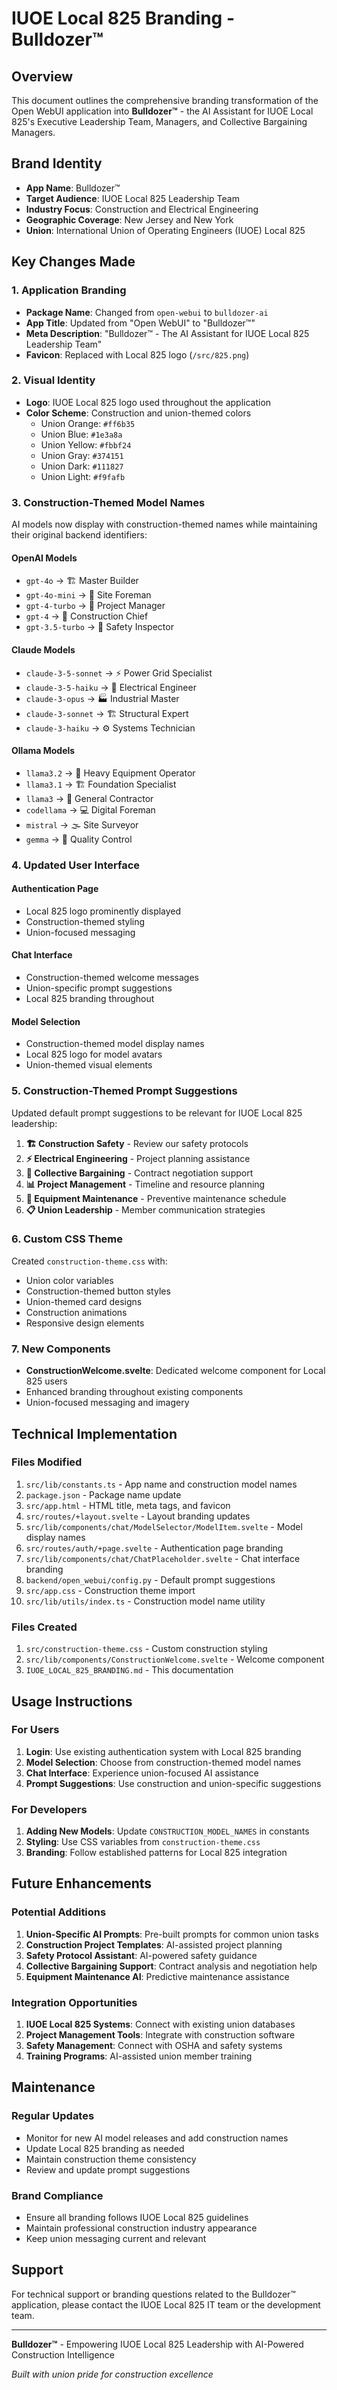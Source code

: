 # IUOE Local 825 Branding - Bulldozer™

## Overview
This document outlines the comprehensive branding transformation of the Open WebUI application into **Bulldozer™** - the AI Assistant for IUOE Local 825's Executive Leadership Team, Managers, and Collective Bargaining Managers.

## Brand Identity
- **App Name**: Bulldozer™
- **Target Audience**: IUOE Local 825 Leadership Team
- **Industry Focus**: Construction and Electrical Engineering
- **Geographic Coverage**: New Jersey and New York
- **Union**: International Union of Operating Engineers (IUOE) Local 825

## Key Changes Made

### 1. Application Branding
- **Package Name**: Changed from `open-webui` to `bulldozer-ai`
- **App Title**: Updated from "Open WebUI" to "Bulldozer™"
- **Meta Description**: "Bulldozer™ - The AI Assistant for IUOE Local 825 Leadership Team"
- **Favicon**: Replaced with Local 825 logo (`/src/825.png`)

### 2. Visual Identity
- **Logo**: IUOE Local 825 logo used throughout the application
- **Color Scheme**: Construction and union-themed colors
  - Union Orange: `#ff6b35`
  - Union Blue: `#1e3a8a`
  - Union Yellow: `#fbbf24`
  - Union Gray: `#374151`
  - Union Dark: `#111827`
  - Union Light: `#f9fafb`

### 3. Construction-Themed Model Names
AI models now display with construction-themed names while maintaining their original backend identifiers:

#### OpenAI Models
- `gpt-4o` → 🏗️ Master Builder
- `gpt-4o-mini` → 🔨 Site Foreman
- `gpt-4-turbo` → 🚧 Project Manager
- `gpt-4` → 🏢 Construction Chief
- `gpt-3.5-turbo` → 👷 Safety Inspector

#### Claude Models
- `claude-3-5-sonnet` → ⚡ Power Grid Specialist
- `claude-3-5-haiku` → 🔌 Electrical Engineer
- `claude-3-opus` → 🏭 Industrial Master
- `claude-3-sonnet` → 🏗️ Structural Expert
- `claude-3-haiku` → ⚙️ Systems Technician

#### Ollama Models
- `llama3.2` → 🚛 Heavy Equipment Operator
- `llama3.1` → 🏗️ Foundation Specialist
- `llama3` → 🔨 General Contractor
- `codellama` → 💻 Digital Foreman
- `mistral` → 🌫️ Site Surveyor
- `gemma` → 💎 Quality Control

### 4. Updated User Interface

#### Authentication Page
- Local 825 logo prominently displayed
- Construction-themed styling
- Union-focused messaging

#### Chat Interface
- Construction-themed welcome messages
- Union-specific prompt suggestions
- Local 825 branding throughout

#### Model Selection
- Construction-themed model display names
- Local 825 logo for model avatars
- Union-themed visual elements

### 5. Construction-Themed Prompt Suggestions
Updated default prompt suggestions to be relevant for IUOE Local 825 leadership:

1. **🏗️ Construction Safety** - Review our safety protocols
2. **⚡ Electrical Engineering** - Project planning assistance
3. **🤝 Collective Bargaining** - Contract negotiation support
4. **📊 Project Management** - Timeline and resource planning
5. **🔧 Equipment Maintenance** - Preventive maintenance schedule
6. **📋 Union Leadership** - Member communication strategies

### 6. Custom CSS Theme
Created `construction-theme.css` with:
- Union color variables
- Construction-themed button styles
- Union-themed card designs
- Construction animations
- Responsive design elements

### 7. New Components
- **ConstructionWelcome.svelte**: Dedicated welcome component for Local 825 users
- Enhanced branding throughout existing components
- Union-focused messaging and imagery

## Technical Implementation

### Files Modified
1. `src/lib/constants.ts` - App name and construction model names
2. `package.json` - Package name update
3. `src/app.html` - HTML title, meta tags, and favicon
4. `src/routes/+layout.svelte` - Layout branding updates
5. `src/lib/components/chat/ModelSelector/ModelItem.svelte` - Model display names
6. `src/routes/auth/+page.svelte` - Authentication page branding
7. `src/lib/components/chat/ChatPlaceholder.svelte` - Chat interface branding
8. `backend/open_webui/config.py` - Default prompt suggestions
9. `src/app.css` - Construction theme import
10. `src/lib/utils/index.ts` - Construction model name utility

### Files Created
1. `src/construction-theme.css` - Custom construction styling
2. `src/lib/components/ConstructionWelcome.svelte` - Welcome component
3. `IUOE_LOCAL_825_BRANDING.md` - This documentation

## Usage Instructions

### For Users
1. **Login**: Use existing authentication system with Local 825 branding
2. **Model Selection**: Choose from construction-themed model names
3. **Chat Interface**: Experience union-focused AI assistance
4. **Prompt Suggestions**: Use construction and union-specific suggestions

### For Developers
1. **Adding New Models**: Update `CONSTRUCTION_MODEL_NAMES` in constants
2. **Styling**: Use CSS variables from `construction-theme.css`
3. **Branding**: Follow established patterns for Local 825 integration

## Future Enhancements

### Potential Additions
1. **Union-Specific AI Prompts**: Pre-built prompts for common union tasks
2. **Construction Project Templates**: AI-assisted project planning
3. **Safety Protocol Assistant**: AI-powered safety guidance
4. **Collective Bargaining Support**: Contract analysis and negotiation help
5. **Equipment Maintenance AI**: Predictive maintenance assistance

### Integration Opportunities
1. **IUOE Local 825 Systems**: Connect with existing union databases
2. **Project Management Tools**: Integrate with construction software
3. **Safety Management**: Connect with OSHA and safety systems
4. **Training Programs**: AI-assisted union member training

## Maintenance

### Regular Updates
- Monitor for new AI model releases and add construction names
- Update Local 825 branding as needed
- Maintain construction theme consistency
- Review and update prompt suggestions

### Brand Compliance
- Ensure all branding follows IUOE Local 825 guidelines
- Maintain professional construction industry appearance
- Keep union messaging current and relevant

## Support

For technical support or branding questions related to the Bulldozer™ application, please contact the IUOE Local 825 IT team or the development team.

---

**Bulldozer™** - Empowering IUOE Local 825 Leadership with AI-Powered Construction Intelligence

*Built with union pride for construction excellence*
